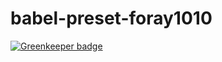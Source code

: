 # babel-preset-foray1010

[![Greenkeeper badge](https://badges.greenkeeper.io/foray1010/babel-preset-foray1010.svg)](https://greenkeeper.io/)
